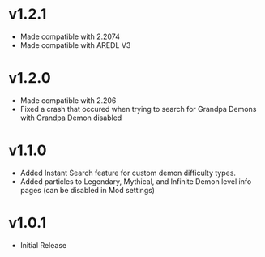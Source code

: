 # v1.2.1
* Made compatible with 2.2074
* Made compatible with AREDL V3

# v1.2.0
* Made compatible with 2.206
* Fixed a crash that occured when trying to search for Grandpa Demons with Grandpa Demon disabled

# v1.1.0

* Added Instant Search feature for custom demon difficulty types.
* Added particles to Legendary, Mythical, and Infinite Demon level info pages (can be disabled in Mod settings)

# v1.0.1

* Initial Release